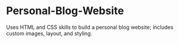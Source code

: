 # Personal-Blog-Website
Uses HTML and CSS skills to build a personal blog website; includes custom images, layout, and styling.
